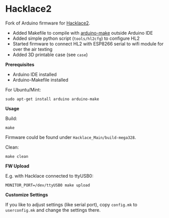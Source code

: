 Hacklace2
=========

Fork of Arduino firmware for [Hacklace2](http://wiki.fab4u.de/wiki/Hacklace/en). 

* Added Makefile to compile with [arduino-make](https://github.com/sudar/Arduino-Makefile) outside Arduino IDE
* Added simple python script (``tools/hl2cfg``) to configure HL2
* Started firmware to connect HL2 with ESP8266 serial to wifi module for over the air texting
* Added 3D printable case (see ``case``)


__Prerequisites__

* Arduino IDE installed
* Arduino-Makefile installed

For Ubuntu/Mint: 

`sudo apt-get install arduino arduino-make`


__Usage__

Build: 

`make`
  
Firmware could be found under ``Hacklace_Main/build-mega328``.

Clean:

`make clean`


__FW Upload__

E.g. with Hacklace connected to ttyUSB0:

`MONITOR_PORT=/dev/ttyUSB0 make upload`


__Customize Settings__

If you like to adjust settings (like serial port), copy ``config.mk`` to ``userconfig.mk`` and change
the settings there.

